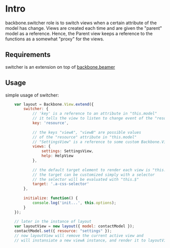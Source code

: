 # Intro
backbone.switcher role is to switch views when a certain attribute of the model has change.
Views are created each time and are given the "parent" model as a reference. Hence, the Parent view keeps a reference to the functions as a somewhat "proxy" for the views.

## Requirements
switcher is an extension on top of [backbone.beamer](https://github.com/orizens/Backbone.Beamer)

## Usage
simple usage of switcher:
``` javascript
	var layout = Backbone.View.extend({
		switcher: {
			// 'key' is a reference to an attribute in "this.model"
			// it tells the view to listen to change event of the "resource" attribute
			key: 'resource',
			
			// the keys "viewA", "viewB" are possible values
			// of the "resource" attribute in "this.model"
			// "SettingsView" is a reference to some custom Backbone.View object (not an instance)
			views: {
				settings: SettingsView,
				help: HelpView
			},
			
			// the default target element to render each view is "this.$el"
			// the target can be customized simply with a selector
			// the selector will be evaluated with "this.$"
			target: '.a-css-selector'
		},
		
		initialize: function() {
			console.log('init...', this.options);
		}
	});
	
	// later in the instance of layout
	var layoutView = new layout({ model: contactModel });
	contactModel.set({ resource: "settings" });
	// now layoutView will remove the current active view and
	// will instansiate a new viewA instance, and render it to layoutView.el DOM element.
```
